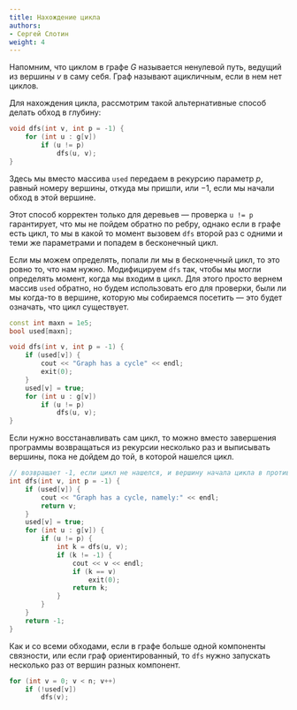 ```yaml
---
title: Нахождение цикла
authors:
- Сергей Слотин
weight: 4
---
```


Напомним, что циклом в графе $G$ называется ненулевой путь, ведущий из вершины $v$ в саму себя. Граф называют ацикличным, если в нем нет циклов.

Для нахождения цикла, рассмотрим такой альтернативные способ делать обход в глубину:

```cpp
void dfs(int v, int p = -1) {
    for (int u : g[v])
        if (u != p)
            dfs(u, v);
}
```

Здесь мы вместо массива `used` передаем в рекурсию параметр $p$, равный номеру вершины, откуда мы пришли, или $-1$, если мы начали обход в этой вершине.

Этот способ корректен только для деревьев — проверка `u != p` гарантирует, что мы не пойдем обратно по ребру, однако если в графе есть цикл, то мы в какой то момент вызовем `dfs` второй раз с одними и теми же параметрами и попадем в бесконечный цикл.

Если мы можем определять, попали ли мы в бесконечный цикл, то это ровно то, что нам нужно. Модифицируем `dfs` так, чтобы мы могли определять момент, когда мы входим в цикл. Для этого просто вернем массив `used` обратно, но будем использовать его для проверки, были ли мы когда-то в вершине, которую мы собираемся посетить — это будет означать, что цикл существует.

```cpp
const int maxn = 1e5;
bool used[maxn];

void dfs(int v, int p = -1) {
    if (used[v]) {
        cout << "Graph has a cycle" << endl;
        exit(0);
    }
    used[v] = true;
    for (int u : g[v])
        if (u != p)
            dfs(u, v);
}
```

Если нужно восстанавливать сам цикл, то можно вместо завершения программы возвращаться из рекурсии несколько раз и выписывать вершины, пока не дойдем до той, в которой нашелся цикл.

```cpp
// возвращает -1, если цикл не нашелся, и вершину начала цикла в противном случае
int dfs(int v, int p = -1) {
    if (used[v]) {
        cout << "Graph has a cycle, namely:" << endl;
        return v;
    }
    used[v] = true;
    for (int u : g[v]) {
        if (u != p) {
            int k = dfs(u, v);
            if (k != -1) {
                cout << v << endl;
                if (k == v)
                    exit(0);
                return k;
            }
        }
    }
    return -1;
}
```

Как и со всеми обходами, если в графе больше одной компоненты связности, или если граф ориентированный, то `dfs` нужно запускать несколько раз от вершин разных компонент.

```cpp
for (int v = 0; v < n; v++)
    if (!used[v])
        dfs(v);
```
